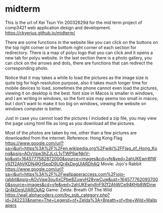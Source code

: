 # midterm
This is the url of Kei Tsun Yin 20032629d for the mid term project of comp3421 web application design and development.
https://ckyerius.github.io/midterm/

There are some functions in the website like you can click on the buttons on the top right corner or the bottom right corner of each section for redirectory.
There is a map of polyu logo that you can click and it opens a new tab for polyu website.
In the last section there is a photo gallery, you can click on the arrows and dots, there are functions that can redirect the corresponding photo.

Notice that it may takes a while to load the pictures as the image size is quite big for high resolution purpose, also it takes much longer time for mobile devices to load, sometimes the phone cannot even load the pictures, viewing it on desktop is the best.
font size in Macos is smaller in windows, and I am writing in windows, so the font size may seems too small in macos, but I don't want to make it too big on windows, viewing the website on windows computer is better.

Just in case you cannot load the pictures I included a zip file, you may view the page using html file as long as you download all the pictures.

Most of the photos are taken by me, other than a few pictures are downloaded from the internet.
Reference:
Hong Kong Flag
https://www.google.com/url?sa=i&url=https%3A%2F%2Fen.wikipedia.org%2Fwiki%2FFlag_of_Hong_Kong&psig=AOvVaw3hZJLcL1vTWP9arNkIV-kq&ust=1645777582872000&source=images&cd=vfe&ved=2ahUKEwir6fWy9Zf2AhVKDN4KHSeqD9UQr4kDegUIARDhAQ
Movie: Jojo's Rabbit
https://www.google.com/url?sa=i&url=https%3A%2F%2Fwallpaperaccess.com%2Fjojo-rabbit&psig=AOvVaw3ou4xCPbe8ZuwvH28vwCuw&ust=1645777620937000&source=images&cd=vfe&ved=2ahUKEwjylInF9Zf2AhWCe94KHb8WDnwQr4kDegUIARCkAQ
Game: Zelda: Breath Of The Wild
https://wall.alphacoders.com/by_sub_category.php?id=242233&name=The+Legend+of+Zelda%3A+Breath+of+the+Wild+Wallpapers
